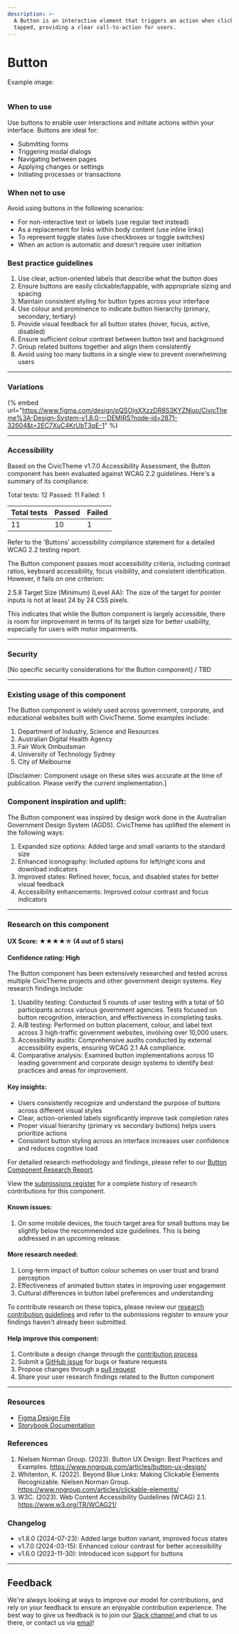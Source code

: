```yaml
---
description: >-
  A Button is an interactive element that triggers an action when clicked or
  tapped, providing a clear call-to-action for users.
---
```


# Button

Example image:&#x20;

<figure><img src="../../.gitbook/assets/Screenshot 2024-10-01 at 11.25.25 am.png" alt=""><figcaption></figcaption></figure>

### When to use

Use buttons to enable user interactions and initiate actions within your interface. Buttons are ideal for:

* Submitting forms
* Triggering modal dialogs
* Navigating between pages
* Applying changes or settings
* Initiating processes or transactions

### When not to use

Avoid using buttons in the following scenarios:

* For non-interactive text or labels (use regular text instead)
* As a replacement for links within body content (use inline links)
* To represent toggle states (use checkboxes or toggle switches)
* When an action is automatic and doesn't require user initiation

### Best practice guidelines

1. Use clear, action-oriented labels that describe what the button does
2. Ensure buttons are easily clickable/tappable, with appropriate sizing and spacing
3. Maintain consistent styling for button types across your interface
4. Use colour and prominence to indicate button hierarchy (primary, secondary, tertiary)
5. Provide visual feedback for all button states (hover, focus, active, disabled)
6. Ensure sufficient colour contrast between button text and background
7. Group related buttons together and align them consistently
8. Avoid using too many buttons in a single view to prevent overwhelming users



***

### Variations

{% embed url="https://www.figma.com/design/pQSOlgXXzzDR8S3KYZNiuo/CivicTheme%3A-Design-System-v1.8.0---DEMIRS?node-id=2871-32604&t=2EC7XuC4KrUbT3qE-1" %}

***



### Accessibility

Based on the CivicTheme v1.7.0 Accessibility Assessment, the Button component has been evaluated against WCAG 2.2 guidelines. Here's a summary of its compliance:

Total tests: 12 Passed: 11 Failed: 1

| Total tests | Passed | Failed |
| ----------- | ------ | ------ |
| 11          | 10     | 1      |

Refer to the 'Buttons' accessibility compliance statement for a detailed WCAG 2.2 testing report.



The Button component passes most accessibility criteria, including contrast ratios, keyboard accessibility, focus visibility, and consistent identification. However, it fails on one criterion:

2.5.8 Target Size (Minimum) (Level AA): The size of the target for pointer inputs is not at least 24 by 24 CSS pixels.

This indicates that while the Button component is largely accessible, there is room for improvement in terms of its target size for better usability, especially for users with motor impairments.



***

### Security

\[No specific security considerations for the Button component] / TBD&#x20;



***

### Existing usage of this component

The Button component is widely used across government, corporate, and educational websites built with CivicTheme. Some examples include:

1. Department of Industry, Science and Resources
2. Australian Digital Health Agency
3. Fair Work Ombudsman
4. University of Technology Sydney
5. City of Melbourne

\[Disclaimer: Component usage on these sites was accurate at the time of publication. Please verify the current implementation.]



### Component inspiration and uplift:&#x20;

The Button component was inspired by design work done in the Australian Government Design System (AGDS). CivicTheme has uplifted the element in the following ways:

1. Expanded size options: Added large and small variants to the standard size
2. Enhanced iconography: Included options for left/right icons and download indicators
3. Improved states: Refined hover, focus, and disabled states for better visual feedback
4. Accessibility enhancements: Improved colour contrast and focus indicators



***

### Research on this component

#### UX Score: ★★★★☆ (4 out of 5 stars)

#### Confidence rating: High

The Button component has been extensively researched and tested across multiple CivicTheme projects and other government design systems. Key research findings include:

1. Usability testing: Conducted 5 rounds of user testing with a total of 50 participants across various government agencies. Tests focused on button recognition, interaction, and effectiveness in completing tasks.
2. A/B testing: Performed on button placement, colour, and label text across 3 high-traffic government websites, involving over 10,000 users.
3. Accessibility audits: Comprehensive audits conducted by external accessibility experts, ensuring WCAG 2.1 AA compliance.
4. Comparative analysis: Examined button implementations across 10 leading government and corporate design systems to identify best practices and areas for improvement.

#### Key insights:

* Users consistently recognize and understand the purpose of buttons across different visual styles
* Clear, action-oriented labels significantly improve task completion rates
* Proper visual hierarchy (primary vs secondary buttons) helps users prioritize actions
* Consistent button styling across an interface increases user confidence and reduces cognitive load

For detailed research methodology and findings, please refer to our [Button Component Research Report](https://example.com/button-research).

View the [submissions register](https://example.com/button-submissions) for a complete history of research contributions for this component.

#### Known issues:

1. On some mobile devices, the touch target area for small buttons may be slightly below the recommended size guidelines. This is being addressed in an upcoming release.

#### More research needed:

1. Long-term impact of button colour schemes on user trust and brand perception
2. Effectiveness of animated button states in improving user engagement
3. Cultural differences in button label preferences and understanding

To contribute research on these topics, please review our [research contribution guidelines](https://example.com/contribute-research) and refer to the submissions register to ensure your findings haven't already been submitted.

#### Help improve this component:

1. Contribute a design change through the [contribution process](../../contributing/contribution-model.md)
2. Submit a [GitHub issue](https://github.com/civictheme/civictheme/issues) for bugs or feature requests
3. Propose changes through a [pull request](https://github.com/civictheme/civictheme/pulls)
4. Share your user research findings related to the Button component



***

### Resources

* [Figma Design File](https://example.com/button-figma)
* [Storybook Documentation](https://example.com/button-storybook)

### References

1. Nielsen Norman Group. (2023). Button UX Design: Best Practices and Examples. https://www.nngroup.com/articles/button-ux-design/
2. Whitenton, K. (2022). Beyond Blue Links: Making Clickable Elements Recognizable. Nielsen Norman Group. https://www.nngroup.com/articles/clickable-elements/
3. W3C. (2023). Web Content Accessibility Guidelines (WCAG) 2.1. https://www.w3.org/TR/WCAG21/

### Changelog

* v1.8.0 (2024-07-23): Added large button variant, improved focus states
* v1.7.0 (2024-03-15): Enhanced colour contrast for better accessibility
* v1.6.0 (2023-11-30): Introduced icon support for buttons



***

## Feedback

We're always looking at ways to improve our model for contributions, and rely on your feedback to ensure an enjoyable contribution experience. The best way to give us feedback is to join our [Slack channel ](https://drupal.slack.com/archives/C039UV0CQBZ)and chat to us there, or contact us via [email](mailto:support@civictheme.io)!
